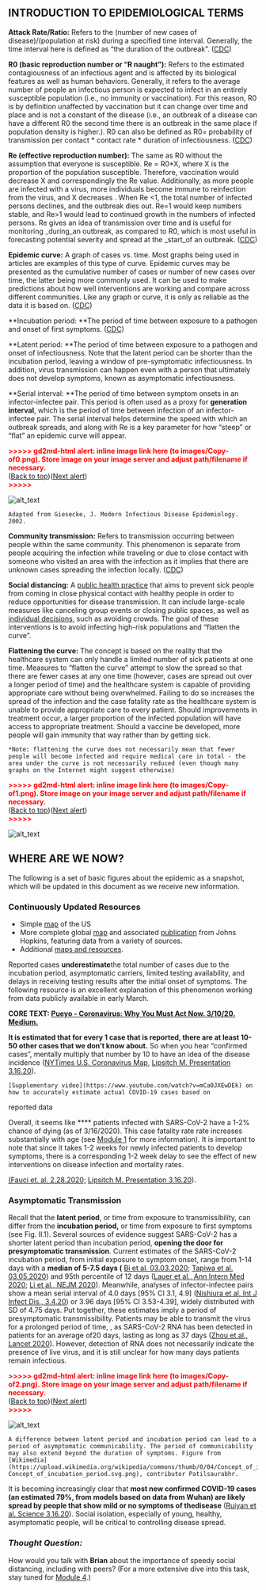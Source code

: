 ## INTRODUCTION TO EPIDEMIOLOGICAL TERMS

**Attack Rate/Ratio:** Refers to the (number of new cases of disease)/(population at risk) during a specified time interval. Generally, the time interval here is defined as “the duration of the outbreak”. ([CDC](https://www.cdc.gov/csels/dsepd/ss1978/glossary.html))

**R0 (basic reproduction number or “R naught”):** Refers to the estimated contagiousness of an infectious agent and is affected by its biological features as well as human behaviors. Generally, it refers to the average number of people an infectious person is expected to infect in an entirely susceptible population (i.e., no immunity or vaccination). For this reason, R0 is by definition unaffected by vaccination but it can change over time and place and is not a constant of the disease (i.e., an outbreak of a disease can have a different R0 the second time there is an outbreak in the same place if population density is higher.). R0 can also be defined as R0= probability of transmission per contact * contact rate * duration of infectiousness. ([CDC]( https://wwwnc.cdc.gov/eid/article/25/1/17-1901_article))

**Re (effective reproduction number):** The same as R0 without the assumption that everyone is susceptible. Re = R0*X, where X is the proportion of the population susceptible. Therefore, vaccination would decrease X and correspondingly the Re value.  Additionally, as more people are infected with a virus, more individuals become immune to reinfection from the virus, and X decreases . When Re &lt;1, the total number of infected persons declines, and the outbreak dies out. Re=1 would keep numbers stable, and Re>1 would lead to continued growth in the numbers of infected persons.  Re gives an idea of transmission over time and is useful for monitoring _during_an outbreak, as compared to R0, which is most useful in forecasting  potential severity and spread at the _start_of an outbreak. ([CDC]( https://wwwnc.cdc.gov/eid/article/25/1/17-1901_article))

**Epidemic curve:** A graph of cases vs. time. Most graphs being used in articles are examples of this type of curve. Epidemic curves may be presented as the cumulative number of cases or number of new cases over time, the latter being more commonly used. It can be used to make predictions about how well interventions are working and compare across different communities. Like any graph or curve, it is only as reliable as the data it is based on. ([CDC](https://www.cdc.gov/training/quicklearns/createepi/index.html))

**Incubation period: **The period of time between exposure to a pathogen and onset of first symptoms. ([CDC](https://www.cdc.gov/training/QuickLearns/exposure/2.html))

**Latent period: **The period of time between exposure to a pathogen and onset of infectiousness. Note that the latent period can be shorter than the incubation period, leaving a window of pre-symptomatic infectiousness. In addition, virus transmission can happen even with a person that ultimately does not develop symptoms, known as asymptomatic infectiousness. 

**Serial interval: **The period of time between symptom onsets in an infector-infectee pair. This period is often used as a proxy for **generation interval**, which is the period of time between infection of an infector-infectee pair. The serial interval helps determine the speed with which an outbreak spreads, and along with Re is a key parameter for how “steep” or “flat” an epidemic curve will appear.



<p id="gdcalert1" ><span style="color: red; font-weight: bold">>>>>>  gd2md-html alert: inline image link here (to images/Copy-of0.png). Store image on your image server and adjust path/filename if necessary. </span><br>(<a href="#">Back to top</a>)(<a href="#gdcalert2">Next alert</a>)<br><span style="color: red; font-weight: bold">>>>>> </span></p>


![alt_text](images/Copy-of0.png "image_tooltip")


    Adapted from Giesecke, J. Modern Infectious Disease Epidemiology. 2002.

**Community transmission:** Refers to transmission occurring between people within the same community. This phenomenon is separate from people acquiring the infection while traveling or due to close contact with someone who visited an area with the infection as it implies that there are unknown cases spreading the infection locally. ([CDC]( https://www.cdc.gov/coronavirus/2019-ncov/downloads/community-mitigation-strategy.pdf))

**Social distancing:** A [public health practice](https://hub.jhu.edu/2020/03/13/what-is-social-distancing/) that aims to prevent sick people from coming in close physical contact with healthy people in order to reduce opportunities for disease transmission. It can include large-scale measures like canceling group events or closing public spaces, as well as [individual decisions](https://medium.com/@ariadnelabs/social-distancing-this-is-not-a-snow-day-ac21d7fa78b4), such as avoiding crowds. The goal of these interventions is to avoid infecting high-risk populations and “flatten the curve”.

**Flattening the curve:** The concept is based on the reality that the healthcare system can only handle a limited number of sick patients at one time. Measures to “flatten the curve” attempt to slow the spread so that there are fewer cases at any one time (however, cases are spread out over a longer period of time) and the healthcare system is capable of providing appropriate care without being overwhelmed. Failing to do so increases the spread of the infection and the case fatality rate as the healthcare system is unable to provide appropriate care to every patient. Should improvements in treatment occur, a larger proportion of the infected population will have access to appropriate treatment. Should a vaccine be developed, more people will gain immunity that way rather than by getting sick.


    *Note: flattening the curve does not necessarily mean that fewer people will become infected and require medical care in total - the area under the curve is not necessarily reduced (even though many graphs on the Internet might suggest otherwise)



<p id="gdcalert2" ><span style="color: red; font-weight: bold">>>>>>  gd2md-html alert: inline image link here (to images/Copy-of1.png). Store image on your image server and adjust path/filename if necessary. </span><br>(<a href="#">Back to top</a>)(<a href="#gdcalert3">Next alert</a>)<br><span style="color: red; font-weight: bold">>>>>> </span></p>


![alt_text](images/Copy-of1.png "image_tooltip")



## 


## WHERE ARE WE NOW?

The following is a set of basic figures about the epidemic as a snapshot, which will be updated in this document as we receive new information.


### Continuously Updated Resources



*   Simple [map](https://www.cnn.com/2020/03/03/health/us-coronavirus-cases-state-by-state/index.html?utm_term=image&utm_content=2020-03-16T18:50:07&utm_medium=social&utm_source=twCNN) of the US
*   More complete global [map](https://coronavirus.jhu.edu/map.html) and associated [publication](https://www.thelancet.com/journals/laninf/article/PIIS1473-3099(20)30120-1/fulltext) from Johns Hopkins, featuring data from a variety of sources.
*   Additional [maps and resources](http://www.cidrap.umn.edu/covid-19/maps-visuals).

Reported cases **underestimate**the total number of cases due to the incubation period, asymptomatic carriers, limited testing availability, and delays in receiving testing results after the initial onset of symptoms. The following resource is an excellent explanation of this phenomenon working from data publicly available in early March.

**CORE TEXT: [Pueyo - Coronavirus: Why You Must Act Now. 3/10/20. Medium.](https://medium.com/@tomaspueyo/coronavirus-act-today-or-people-will-die-f4d3d9cd99ca)**

**It is estimated that for every 1 case that is reported, there are at least 10-50 other cases that we don’t know about.** So when you hear “confirmed cases”, mentally multiply that number by 10 to have an idea of the disease incidence ([NYTimes U.S. Coronavirus Map](https://www.nytimes.com/interactive/2020/us/coronavirus-us-cases.html), [Lipsitch M. Presentation 3.16.20](https://drive.google.com/file/d/1VvRoIRi8GjatUhlaWh0BAYRC-yemi3pv/view?usp=sharing)).

    [Supplementary video](https://www.youtube.com/watch?v=mCa0JXEwDEk) on how to accurately estimate actual COVID-19 cases based on 

reported data 

Overall, it seems like **** patients infected with SARS-CoV-2 have a 1-2% chance of dying (as of 3/16/2020). This case fatality rate rate increases substantially with age (see [Module 1](https://drive.google.com/open?id=1gjUuqTLi7xqMVzgWeYAFulmaIiKzhYY89PVOJJVvlNo) for more information).  It is important to note that since it takes 1-2 weeks for newly infected patients to develop symptoms, there is a corresponding 1-2 week delay to see the effect of new interventions on disease infection and mortality rates.

[(Fauci et. al. 2.28.2020;](https://www.nejm.org/doi/full/10.1056/NEJMe2002387) [Lipsitch M. Presentation 3.16.20](https://drive.google.com/file/d/1VvRoIRi8GjatUhlaWh0BAYRC-yemi3pv/view?usp=sharing)). 


### Asymptomatic Transmission

Recall that the **latent period**, or time from exposure to transmissibility, can differ from the **incubation period,** or time from exposure to first symptoms (see Fig. II.1). Several sources of evidence suggest SARS-CoV-2 has a shorter latent period than incubation period, **opening the door for presymptomatic transmission**. Current estimates of the SARS-CoV-2 incubation period, from initial exposure to symptom onset, range from 1-14 days with a **median of 5-7.5 days (**  [Bi et al. 03.03.2020](https://www.medrxiv.org/content/10.1101/2020.03.03.20028423v1.full.pdf); [Tapiwa et al. 03.05.2020](https://www.medrxiv.org/content/10.1101/2020.03.05.20031815v1.full.pdf)) and 95th percentile of 12 days ([Lauer et al., Ann Intern Med 2020](https://annals.org/aim/fullarticle/2762808/incubation-period-coronavirus-disease-2019-covid-19-from-publicly-reported); [Li et al., NEJM 2020](https://www.nejm.org/doi/10.1056/NEJMoa2001316?url_ver=Z39.88-2003&rfr_id=ori:rid:crossref.org&rfr_dat=cr_pub%3dwww.ncbi.nlm.nih.gov)). Meanwhile, analyses of infector-infectee pairs show a mean serial interval of 4.0 days [95% CI 3.1, 4.9] ([Nishiura et al, Int J Infect Dis., 3.4.20](https://www.ncbi.nlm.nih.gov/pubmed/32145466)) or 3.96 days [95% CI 3.53-4.39], widely distributed with SD of 4.75 days. Put together, these estimates imply a period of presymptomatic transmissibility. Patients may be able to transmit the virus for a prolonged period of time, , as SARS-CoV-2 RNA has been detected in patients for an average of20 days, lasting as long as 37 days ([Zhou et al., Lancet 2020](https://www.thelancet.com/journals/lancet/article/PIIS0140-6736(20)30566-3/fulltext#seccestitle10)). However, detection of RNA does not necessarily indicate the presence of live virus, and it is still unclear for how many days patients remain infectious.



<p id="gdcalert3" ><span style="color: red; font-weight: bold">>>>>>  gd2md-html alert: inline image link here (to images/Copy-of2.png). Store image on your image server and adjust path/filename if necessary. </span><br>(<a href="#">Back to top</a>)(<a href="#gdcalert4">Next alert</a>)<br><span style="color: red; font-weight: bold">>>>>> </span></p>


![alt_text](images/Copy-of2.png "image_tooltip")



    A difference between latent period and incubation period can lead to a period of asymptomatic communicability. The period of communicability may also extend beyond the duration of symptoms. Figure from [Wikimedia](https://upload.wikimedia.org/wikipedia/commons/thumb/0/04/Concept_of_incubation_period.svg/330px-Concept_of_incubation_period.svg.png), contributor Patilsaurabhr.

It is becoming increasingly clear that **most new confirmed COVID-19 cases (an estimated 79%, from models based on data from Wuhan) are likely spread by people that show mild or no symptoms of thedisease** ([Ruiyan et al. Science 3.16.20](https://science.sciencemag.org/content/early/2020/03/13/science.abb3221)). Social isolation, especially of young, healthy, asymptomatic people, will be critical to controlling disease spread.


### _Thought Question:_

How would you talk with **Brian** about the importance of speedy social distancing, including with peers?  (For a more extensive dive into this task, stay tuned for [Module 4](https://docs.google.com/document/d/1DSr-3wzw9eEMbfbmVtZEAMUS4C-m9Zu6FeA_CIAxi54/edit#).)